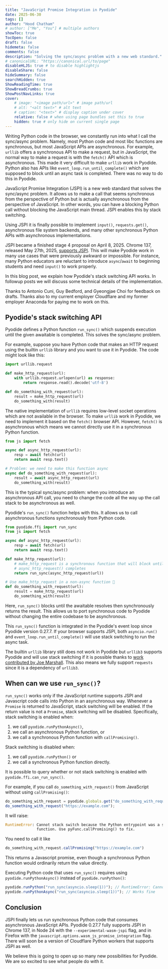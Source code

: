 ```yaml
---
title: "JavaScript Promise Integration in Pyodide"
date: 2025-06-30
tags: []
author: "Hood Chatham"
# author: ["Me", "You"] # multiple authors
showToc: true
TocOpen: false
draft: false
hidemeta: false
comments: false
description: "Solving the sync/async problem with a new web standard."
# canonicalURL: "https://canonical.url/to/page"
disableHLJS: true # to disable highlightjs
disableShare: false
hideSummary: false
searchHidden: true
ShowReadingTime: true
ShowBreadCrumbs: true
ShowPostNavLinks: true
cover:
    # image: "<image path/url>" # image path/url
    # alt: "<alt text>" # alt text
    # caption: "<text>" # display caption under cover
    relative: false # when using page bundles set this to true
    hidden: true # only hide on current single page
---
```


Writing Python code in the browser, we constantly run into what I call the
sync/async problem. Namely, most Python code and most libc functions are
synchronous, but most JavaScript APIs are asynchronous. For example, `urllib`
offers a synchronous API to make a request, but in JavaScript, the normal way to
make a request is with the `fetch()` API which is asynchronous. This made it very
difficult to make `urllib` work in Pyodide. Python also has APIs like
`event_loop.run_until_complete()` which are supposed to block until an async
task is completed. There was no way to do this in Pyodide.

JavaScript Promise Integration (JSPI) is a new web standard that solves the
sync/async problem. It allows us to make a call that seems synchronous from the
perspective of Python but is actually asynchronous from the perspective of
JavaScript. In other words, you can have a blocking Python call without blocking
the JavaScript main thread. JSPI enables this by stack switching.

Using JSPI it is finally possible to implement `input()`, `requests.get()`,
asynchronous file system backends, and many other synchronous Python APIs with
asynchronous implementations.

JSPI became a finished stage 4 proposal on April 8,
2025. Chrome 137, released May 27th, 2025,
[supports JSPI](https://developer.chrome.com/release-notes/137#javascript_promise_integration).
This will make Pyodide work in many use cases that were previously awkward or
impossible. For instance, many Python educators are reluctant to introduce
`async`/`await` to beginning students and need `input()` to work properly.


In this blog post, we explain how Pyodide's stack switching API works. In
followup posts we will discuss some technical details of the implementation.

Thanks to Antonio Cuni, Guy Bedford, and Gyeongjae Choi for feedback on drafts.
Thanks also to my current employer Cloudflare and my former employer Anaconda
for paying me to work on this.

## Pyodide's stack switching API

Pyodide defines a Python function `run_sync()` which suspends execution until the
given awaitable is completed. This solves the sync/async problem.

For example, suppose you have Python code that makes an HTTP request using the
builtin `urllib` library and you want to use it in Pyodide. The code might look
like this:

```py
import urllib.request

def make_http_request(url):
    with urllib.request.urlopen(url) as response:
        return response.read().decode('utf-8')

def do_something_with_request(url):
    result = make_http_request(url)
    do_something_with(result)
```

The native implementation of `urllib` requires low-level socket operations which
are not available in the browser. To make `urllib` work in Pyodide, we need to
implement it based on the `fetch()` browser API. However, `fetch()` is asynchronous
which means we cannot directly use it in a synchronous Python function.

```py
from js import fetch

async def async_http_request(url):
    resp = await fetch(url)
    return await resp.text()

# Problem: we need to make this function async
async def do_something_with_request(url):
    result = await async_http_request(url)
    do_something_with(result)
```

This is the typical sync/async problem: when you introduce an asynchronous API
call, you need to change the code all the way up the call stack to be
asynchronous as well.

Pyodide's `run_sync()` function helps with this. It allows us to call asynchronous
functions synchronously from Python code.

```py
from pyodide.ffi import run_sync
from js import fetch

async def async_http_request(url):
    resp = await fetch(url)
    return await resp.text()

def make_http_request(url):
    # make_http_request is a synchronous function that will block until
    # async_http_request() completes
    return run_sync(async_http_request(url))

# Use make_http_request in a non-async function 🎉
def do_something_with_request(url):
    result = make_http_request(url)
    do_something_with(result)
```

Here, `run_sync()` blocks until the awaitable resolves then synchronously
returns the result. This allows us to port synchronous code to Pyodide without
changing the entire codebase to be asynchronous.

This `run_sync()` function is integrated in the Pyodide's event loop since Pyodide
version 0.27.7. If your browser supports JSPI, both `asyncio.run()` and
`event_loop.run_until_complete()` will use stack switching to run the async
task.

The builtin `urllib` library still does not work in Pyodide but `urllib3`
supports Pyodide and will use stack switching if it is possible thanks to 
[work contributed by Joe Marshall](https://github.com/urllib3/urllib3/pull/3427).
This also means we fully support `requests` since it is a dependency of
`urllib3`.

## When can we use `run_sync()`?

`run_sync()` works only if the JavaScript runtime supports JSPI and Javascript
code calls into Python in an asynchronous way. Whenever a `Promise` is returned
to JavaScript, stack switching will be enabled. If the return value is not a
`Promise`, stack switching will be disabled. Specifically, stack switching is
enabled when:
1. we call `pyodide.runPythonAsync()`,
2. we call an asynchronous Python function, or
3. we call a synchronous Python function with `callPromising()`.

Stack switching is disabled when:
1. we call `pyodide.runPython()` or
2. we call a synchronous Python function directly.

It is possible to query whether or not stack switching is enabled with
`pyodide.ffi.can_run_sync()`.

For example, if you call `do_something_with_request()` from JavaScript without
using `callPromising()`:

```js
do_something_with_request = pyodide.globals.get("do_something_with_request");
do_something_with_request("https://example.com");
```

It will raise:

```py
RuntimeError: Cannot stack switch because the Python entrypoint was a synchronous
              function. Use pyFunc.callPromising() to fix.
```

You need to call it like
```js
do_something_with_request.callPromising("https://example.com")
```

This returns a Javascript promise, even though a synchronous Python function would
ordinarily return the value directly.

Executing Python code that uses `run_sync()` requires using
`pyodide.runPythonAsync()` instead of `pyodide.runPython()`:

```js
pyodide.runPython("run_sync(asyncio.sleep(1))"); // RuntimeError: Cannot stack switch ...
pyodide.runPythonAsync("run_sync(asyncio.sleep(1))"); // Works fine
```

## Conclusion

JSPI finally lets us run synchronous Python code that consumes asynchronous
JavaScript APIs. Pyodide 0.27.7 fully supports JSPI in Chrome 137, in Node 24
with the `--experimental-wasm-jspi` flag, and in Firefox with the
`javascript.options.wasm_js_promise_integration` flag. There will soon be a
version of Cloudflare Python workers that supports JSPI as well.

We believe this is going to open up so many new possibilities for Pyodide. We
are so excited to see what people do with it.
